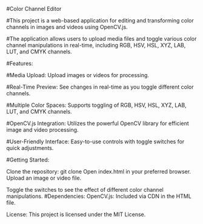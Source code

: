 #Color Channel Editor 

#This project is a web-based application for editing and transforming color channels in images and videos using OpenCV.js. 

#The application allows users to upload media files and toggle various color channel manipulations in real-time, including RGB, HSV, HSL, XYZ, LAB, LUT, and CMYK channels.  

#Features: 

#Media Upload: Upload images or videos for processing. 

#Real-Time Preview: See changes in real-time as you toggle different color channels. 

#Multiple Color Spaces: Supports toggling of RGB, HSV, HSL, XYZ, LAB, LUT, and CMYK channels. 

#OpenCV.js Integration: Utilizes the powerful OpenCV library for efficient image and video processing. 

#User-Friendly Interface: Easy-to-use controls with toggle switches for quick adjustments.  

#Getting Started: 

Clone the repository: git clone <repository-url> 
Open index.html in your preferred browser. 
Upload an image or video file.

Toggle the switches to see the effect of different color channel manipulations. #Dependencies: OpenCV.js: Included via CDN in the HTML file. 

License: This project is licensed under the MIT License.
